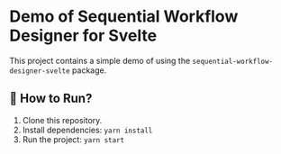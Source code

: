 # Demo of Sequential Workflow Designer for Svelte

This project contains a simple demo of using the `sequential-workflow-designer-svelte` package.

## 🚀 How to Run?

1. Clone this repository.
2. Install dependencies: `yarn install`
3. Run the project: `yarn start`
